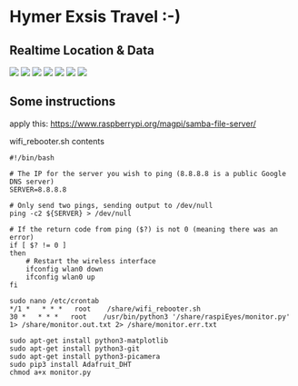 # Hymer Exsis Travel :-)
## Realtime Location & Data

![](map.jpg?raw=true)
![](temperatures.png?raw=true)
![](humidities.png?raw=true)
![](route.jpg?raw=true)
![](fulltemperatures.png?raw=true)
![](capture.jpg?raw=true)
![](exsis.jpeg?raw=true)

## Some instructions
apply this: https://www.raspberrypi.org/magpi/samba-file-server/

wifi_rebooter.sh contents

```
#!/bin/bash

# The IP for the server you wish to ping (8.8.8.8 is a public Google DNS server)
SERVER=8.8.8.8

# Only send two pings, sending output to /dev/null
ping -c2 ${SERVER} > /dev/null

# If the return code from ping ($?) is not 0 (meaning there was an error)
if [ $? != 0 ]
then
    # Restart the wireless interface
    ifconfig wlan0 down
    ifconfig wlan0 up
fi
```

```
sudo nano /etc/crontab
*/1 *   * * *   root    /share/wifi_rebooter.sh
30 *   * * *   root    /usr/bin/python3 '/share/raspiEyes/monitor.py' 1> /share/monitor.out.txt 2> /share/monitor.err.txt

sudo apt-get install python3-matplotlib
sudo apt-get install python3-git
sudo apt-get install python3-picamera
sudo pip3 install Adafruit_DHT
chmod a+x monitor.py
```
